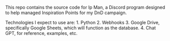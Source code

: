 This repo contains the source code for Ip Man, a Discord program designed to help managed Inspiration Points for my DnD campaign.

Technologies I expect to use are:
    1. Python
    2. Webhooks
    3. Google Drive, specifically Google Sheets, which will function as the database.
    4. Chat GPT, for reference, examples, etc.  
